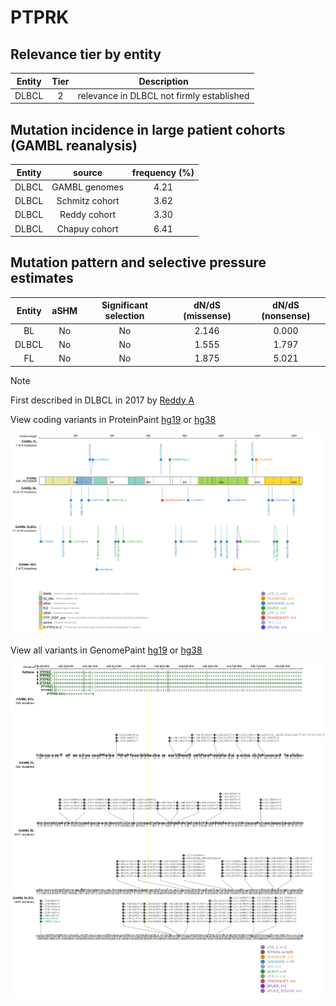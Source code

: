 # PTPRK

## Relevance tier by entity

|Entity|Tier|Description                              |
|:------:|:----:|-----------------------------------------|
|DLBCL |2   |relevance in DLBCL not firmly established|

## Mutation incidence in large patient cohorts (GAMBL reanalysis)

|Entity|source        |frequency (%)|
|:------:|:--------------:|:-------------:|
|DLBCL |GAMBL genomes |4.21         |
|DLBCL |Schmitz cohort|3.62         |
|DLBCL |Reddy cohort  |3.30         |
|DLBCL |Chapuy cohort |6.41         |

## Mutation pattern and selective pressure estimates

|Entity|aSHM|Significant selection|dN/dS (missense)|dN/dS (nonsense)|
|:------:|:----:|:---------------------:|:----------------:|:----------------:|
|BL    |No  |No                   |2.146           |0.000           |
|DLBCL |No  |No                   |1.555           |1.797           |
|FL    |No  |No                   |1.875           |5.021           |


> [!NOTE]
> First described in DLBCL in 2017 by [Reddy A](https://pubmed.ncbi.nlm.nih.gov/28985567)


View coding variants in ProteinPaint [hg19](https://www.bcgsc.ca/downloads/morinlab/GAMBL/test/genes/PTPRK_protein.html)  or [hg38](https://www.bcgsc.ca/downloads/morinlab/GAMBL/test/genes/PTPRK_protein_hg38.html)

![image](images/proteinpaint/PTPRK_NM_001135648.svg)

View all variants in GenomePaint [hg19](https://www.bcgsc.ca/downloads/morinlab/GAMBL/test/genes/PTPRK.html)  or [hg38](https://www.bcgsc.ca/downloads/morinlab/GAMBL/test/genes/PTPRK_hg38.html)

![image](images/proteinpaint/PTPRK.svg)
